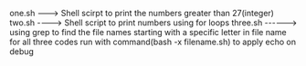 one.sh ---> Shell scirpt to print the numbers greater than 27(integer) two.sh ----> Shell script to print numbers using for loops three.sh ------> using grep to find the file names starting with a specific letter in file name for all three codes run with command(bash -x filename.sh) to apply echo on debug
